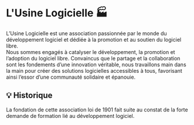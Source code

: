 # L'Usine Logicielle 🏭 

L’Usine Logicielle est une association passionnée par le monde du développement logiciel et dédiée à la promotion et au soutien du logiciel libre. \
Nous sommes engagés à catalyser le développement, la promotion et l’adoption du logiciel libre. Convaincus que le partage et la collaboration sont les fondements d’une innovation véritable, nous travaillons main dans la main pour créer des solutions logicielles accessibles à tous, favorisant ainsi l’essor d’une communauté solidaire et épanouie.


## 💡 Historique

La fondation de cette association loi de 1901 fait suite au constat de la forte demande de formation lié au développement logiciel.




<!--
## Credits
## 🙋 Membre
* [Marcoux Antoine](https://github.com/AntoineM314)
* [Joly Andréa](https://github.com/Andreaj42)
* [Perfeito Lucas](https://github.com/lucasperfeito)
à la création d’un script astucieux notifiant les étudiants lors de l’ajout d’une nouvelle note sur le site [Moodle](https://moodle.org) de l’école.
-->
